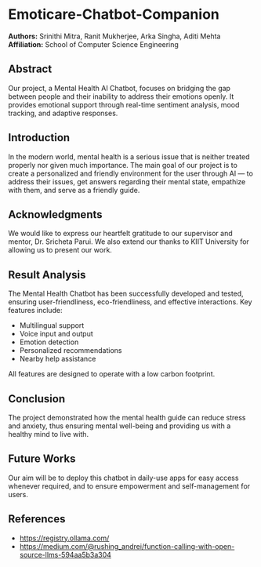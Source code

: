 # Emoticare-Chatbot-Companion

<p><strong>Authors:</strong> Srinithi Mitra, Ranit Mukherjee, Arka Singha, Aditi Mehta<br>
<strong>Affiliation:</strong> School of Computer Science Engineering</p>

<h2>Abstract</h2>
<p>Our project, a Mental Health AI Chatbot, focuses on bridging the gap between people and their inability to address their emotions openly. It provides emotional support through real-time sentiment analysis, mood tracking, and adaptive responses.</p>

<h2>Introduction</h2>
<p>In the modern world, mental health is a serious issue that is neither treated properly nor given much importance. The main goal of our project is to create a personalized and friendly environment for the user through AI — to address their issues, get answers regarding their mental state, empathize with them, and serve as a friendly guide.</p>

<h2>Acknowledgments</h2>
<p>We would like to express our heartfelt gratitude to our supervisor and mentor, Dr. Sricheta Parui. We also extend our thanks to KIIT University for allowing us to present our work.</p>

<h2>Result Analysis</h2>
<p>The Mental Health Chatbot has been successfully developed and tested, ensuring user-friendliness, eco-friendliness, and effective interactions. Key features include:</p>
<ul>
  <li>Multilingual support</li>
  <li>Voice input and output</li>
  <li>Emotion detection</li>
  <li>Personalized recommendations</li>
  <li>Nearby help assistance</li>
</ul>
<p>All features are designed to operate with a low carbon footprint.</p>

<h2>Conclusion</h2>
<p>The project demonstrated how the mental health guide can reduce stress and anxiety, thus ensuring mental well-being and providing us with a healthy mind to live with.</p>

<h2>Future Works</h2>
<p>Our aim will be to deploy this chatbot in daily-use apps for easy access whenever required, and to ensure empowerment and self-management for users.</p>

<h2>References</h2>
<ul>
  <li><a href="https://registry.ollama.com/" target="_blank">https://registry.ollama.com/</a></li>
  <li><a href="https://medium.com/@rushing_andrei/function-calling-with-open-source-llms-594aa5b3a304" target="_blank">https://medium.com/@rushing_andrei/function-calling-with-open-source-llms-594aa5b3a304</a></li>
</ul>

